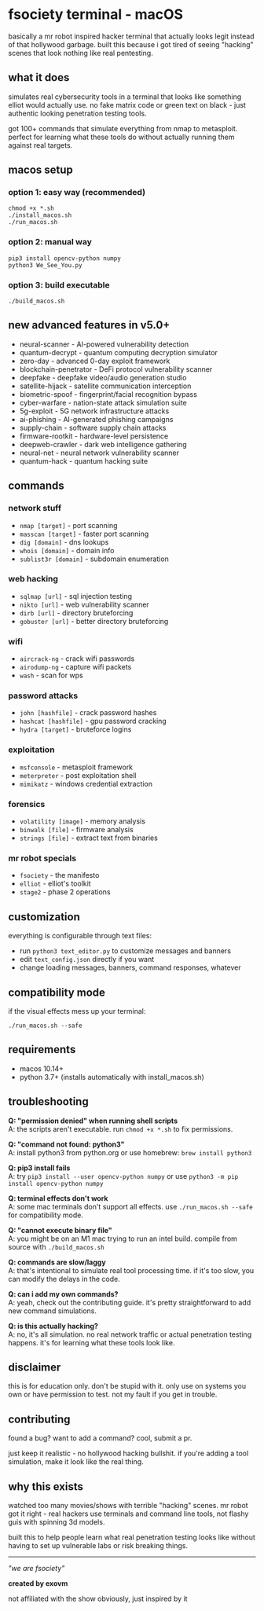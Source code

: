 # fsociety terminal - macOS

basically a mr robot inspired hacker terminal that actually looks legit instead of that hollywood garbage. built this because i got tired of seeing "hacking" scenes that look nothing like real pentesting.

## what it does

simulates real cybersecurity tools in a terminal that looks like something elliot would actually use. no fake matrix code or green text on black - just authentic looking penetration testing tools.

got 100+ commands that simulate everything from nmap to metasploit. perfect for learning what these tools do without actually running them against real targets.

## macos setup

### option 1: easy way (recommended)
```
chmod +x *.sh
./install_macos.sh
./run_macos.sh
```

### option 2: manual way
```
pip3 install opencv-python numpy
python3 We_See_You.py
```

### option 3: build executable
```
./build_macos.sh
```

## new advanced features in v5.0+
- neural-scanner - AI-powered vulnerability detection
- quantum-decrypt - quantum computing decryption simulator
- zero-day - advanced 0-day exploit framework
- blockchain-penetrator - DeFi protocol vulnerability scanner
- deepfake - deepfake video/audio generation studio
- satellite-hijack - satellite communication interception
- biometric-spoof - fingerprint/facial recognition bypass
- cyber-warfare - nation-state attack simulation suite
- 5g-exploit - 5G network infrastructure attacks
- ai-phishing - AI-generated phishing campaigns
- supply-chain - software supply chain attacks
- firmware-rootkit - hardware-level persistence
- deepweb-crawler - dark web intelligence gathering
- neural-net - neural network vulnerability scanner
- quantum-hack - quantum hacking suite

## commands

### network stuff
- `nmap [target]` - port scanning
- `masscan [target]` - faster port scanning  
- `dig [domain]` - dns lookups
- `whois [domain]` - domain info
- `sublist3r [domain]` - subdomain enumeration

### web hacking
- `sqlmap [url]` - sql injection testing
- `nikto [url]` - web vulnerability scanner
- `dirb [url]` - directory bruteforcing
- `gobuster [url]` - better directory bruteforcing

### wifi
- `aircrack-ng` - crack wifi passwords
- `airodump-ng` - capture wifi packets
- `wash` - scan for wps

### password attacks  
- `john [hashfile]` - crack password hashes
- `hashcat [hashfile]` - gpu password cracking
- `hydra [target]` - bruteforce logins

### exploitation
- `msfconsole` - metasploit framework
- `meterpreter` - post exploitation shell
- `mimikatz` - windows credential extraction

### forensics
- `volatility [image]` - memory analysis
- `binwalk [file]` - firmware analysis  
- `strings [file]` - extract text from binaries

### mr robot specials
- `fsociety` - the manifesto
- `elliot` - elliot's toolkit
- `stage2` - phase 2 operations

## customization

everything is configurable through text files:

- run `python3 text_editor.py` to customize messages and banners
- edit `text_config.json` directly if you want
- change loading messages, banners, command responses, whatever

## compatibility mode

if the visual effects mess up your terminal:
```
./run_macos.sh --safe
```

## requirements

- macos 10.14+
- python 3.7+ (installs automatically with install_macos.sh)

## troubleshooting

**Q: "permission denied" when running shell scripts**  
A: the scripts aren't executable. run `chmod +x *.sh` to fix permissions.

**Q: "command not found: python3"**  
A: install python3 from python.org or use homebrew: `brew install python3`

**Q: pip3 install fails**  
A: try `pip3 install --user opencv-python numpy` or use `python3 -m pip install opencv-python numpy`

**Q: terminal effects don't work**  
A: some mac terminals don't support all effects. use `./run_macos.sh --safe` for compatibility mode.

**Q: "cannot execute binary file"**  
A: you might be on an M1 mac trying to run an intel build. compile from source with `./build_macos.sh`

**Q: commands are slow/laggy**  
A: that's intentional to simulate real tool processing time. if it's too slow, you can modify the delays in the code.

**Q: can i add my own commands?**  
A: yeah, check out the contributing guide. it's pretty straightforward to add new command simulations.

**Q: is this actually hacking?**  
A: no, it's all simulation. no real network traffic or actual penetration testing happens. it's for learning what these tools look like.

## disclaimer

this is for education only. don't be stupid with it. only use on systems you own or have permission to test. not my fault if you get in trouble.

## contributing

found a bug? want to add a command? cool, submit a pr. 

just keep it realistic - no hollywood hacking bullshit. if you're adding a tool simulation, make it look like the real thing.

## why this exists

watched too many movies/shows with terrible "hacking" scenes. mr robot got it right - real hackers use terminals and command line tools, not flashy guis with spinning 3d models.

built this to help people learn what real penetration testing looks like without having to set up vulnerable labs or risk breaking things.

---

*"we are fsociety"*

**created by exovm**

not affiliated with the show obviously, just inspired by it
